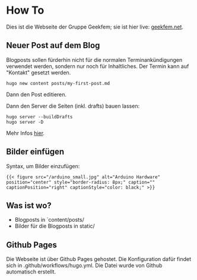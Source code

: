 # How To

Dies ist die Webseite der Gruppe Geekfem; sie ist hier live: [geekfem.net](https://geekfem.net).

## Neuer Post auf dem Blog

Blogposts sollen fürderhin nicht für die normalen Terminankündigungen verwendet werden, sondern nur noch für Inhaltliches. Der Termin kann auf "Kontakt" gesetzt werden.

```
hugo new content posts/my-first-post.md
```

Dann den Post editieren.

Dann den Server die Seiten (inkl. drafts) bauen lassen:
```
hugo server --buildDrafts
hugo server -D 
```

Mehr Infos [hier](https://gohugo.io/getting-started/quick-start/#step-2-create-a-new-site).

## Bilder einfügen

Syntax, um Bilder einzufügen:
```
{{< figure src="/arduino_small.jpg" alt="Arduino Hardware" position="center" style="border-radius: 8px;" caption="" captionPosition="right" captionStyle="color: black;" >}}
```

## Was ist wo?

- Blogposts in `content/posts/
- Bilder für die Blogposts in static/

## Github Pages

Die Webseite ist über Github Pages gehostet. Die Konfiguration dafür findet sich in .github/workflows/hugo.yml. Die Datei wurde von Github automatisch erstellt.


